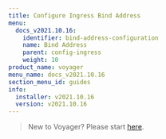 ```yaml
---
title: Configure Ingress Bind Address
menu:
  docs_v2021.10.16:
    identifier: bind-address-configuration
    name: Bind Address
    parent: config-ingress
    weight: 10
product_name: voyager
menu_name: docs_v2021.10.16
section_menu_id: guides
info:
  installer: v2021.10.16
  version: v2021.10.16
---
```


> New to Voyager? Please start [here](/docs/v2021.10.16/concepts/overview).

